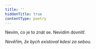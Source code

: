 ```yaml
---
title: ''
hiddenTitle: true
contentType: poetry
---
```


<section>

Nevím, co je to znát se. Nevidím dovnitř.

_Nevěřím, že bych existoval kdesi za sebou._

</section>
